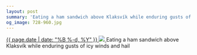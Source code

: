 ```yaml
---
layout: post
summary: 'Eating a ham sandwich above Klaksvík while enduring gusts of icy winds and hail'
og_image: 728-960.jpg
---
```


<p>
 <time>
  <a href="/728">
   {{ page.date | date: "%B %-d, %Y" }}
  </a>
 </time>
 <a href="/728">
  <img data-taken="3/5/2018" sizes="(min-width: 700px) 50vw, calc(100vw - 2rem)" src="{{ site.assets_url }}/728-480.jpg" srcset="{{ site.assets_url }}/728-240.jpg 240w, {{ site.assets_url }}/728-480.jpg 480w, {{ site.assets_url }}/728-720.jpg 720w, {{ site.assets_url }}/728-960.jpg 960w"/>
 </a>
 <span>
  Eating a ham sandwich above Klaksvík while enduring gusts of icy winds and hail
 </span>
</p>
